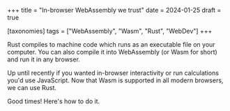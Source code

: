 +++
title = "In-browser WebAssembly we trust"
date = 2024-01-25
draft = true

[taxonomies]
tags = ["WebAssembly", "Wasm", "Rust", "WebDev"]
+++

Rust compiles to machine code which runs as an executable file on your computer. You can also compile it into WebAssembly (or Wasm for short) and run it in any browser.

Up until recently if you wanted in-browser interactivity or run calculations you'd use JavaScript. Now that Wasm is supported in all modern browsers, we can use Rust.

Good times! Here's how to do it.

